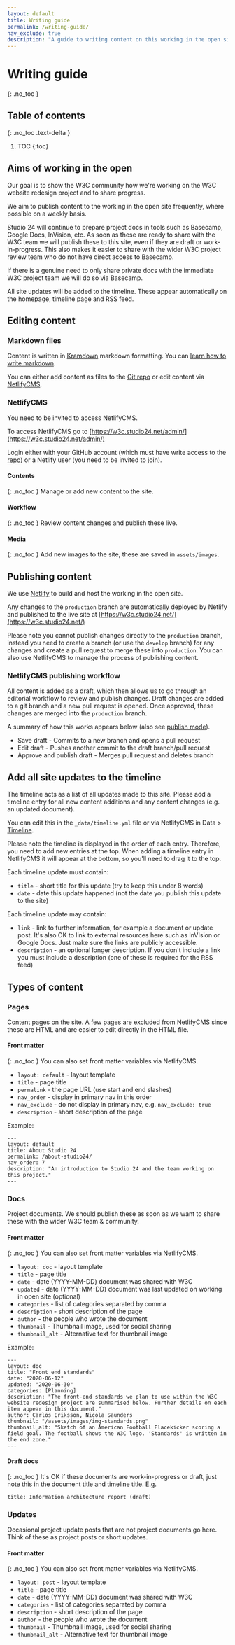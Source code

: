 ```yaml
---
layout: default
title: Writing guide
permalink: /writing-guide/
nav_exclude: true
description: "A guide to writing content on this working in the open site."
---
```

#  Writing guide
{: .no_toc }

## Table of contents
{: .no_toc .text-delta }

1. TOC
{:toc}

## Aims of working in the open

Our goal is to show the W3C community how we're working on the W3C website redesign project and to share progress.

We aim to publish content to the working in the open site frequently, where possible on a weekly basis.

Studio 24 will continue to prepare project docs in tools such as Basecamp, Google Docs, InVision, etc. As soon as these 
are ready to share with the W3C team we will publish these to this site, even if they are draft or work-in-progress. This 
also makes it easier to share with the wider W3C project review team who do not have direct access to Basecamp.

If there is a genuine need to only share private docs with the immediate W3C project team we will do so via Basecamp.

All site updates will be added to the timeline. These appear automatically on the homepage, timeline page and RSS feed. 

## Editing content

### Markdown files

Content is written in [Kramdown](https://kramdown.gettalong.org/quickref.html) markdown formatting. You can 
[learn how to write markdown](https://lab.github.com/githubtraining/communicating-using-markdown).

You can either add content as files to the [Git repo](https://github.com/w3c/w3c-website-redesign-documentation) or edit 
content via [NetlifyCMS](https://www.netlifycms.org/).

### NetlifyCMS

You need to be invited to access NetlifyCMS. 

To access NetlifyCMS go to [https://w3c.studio24.net/admin/](https://w3c.studio24.net/admin/)

Login either with your GitHub account (which must have write access to the [repo](https://github.com/w3c/w3c-website-redesign-documentation)) or a Netlify user (you need to be 
invited to join).

#### Contents 
{: .no_toc }
Manage or add new content to the site.

#### Workflow
{: .no_toc }
Review content changes and publish these live. 

#### Media
{: .no_toc }
Add new images to the site, these are saved in `assets/images`.

## Publishing content
We use [Netlify](https://www.netlify.com) to build and host the working in the open site.

Any changes to the `production` branch are automatically deployed by Netlify and published to the live site at 
[https://w3c.studio24.net/](https://w3c.studio24.net/)

Please note you cannot publish changes directly to the `production` branch, instead you need to create a branch (or use the 
`develop` branch) for any changes and create a pull request to merge these into `production`. You can 
also use NetlifyCMS to manage the process of publishing content.

### NetlifyCMS publishing workflow 
All content is added as a draft, which then allows us to go through an editorial workflow to review and publish changes. 
Draft changes are added to a git branch and a new pull request is opened. Once approved, these changes are merged into 
the `production` branch.

A summary of how this works appears below (also see [publish mode](https://www.netlifycms.org/docs/configuration-options/#publish-mode)).

* Save draft - Commits to a new branch and opens a pull request
* Edit draft - Pushes another commit to the draft branch/pull request
* Approve and publish draft - Merges pull request and deletes branch

## Add all site updates to the timeline

The timeline acts as a list of all updates made to this site. Please add a timeline entry for all new content additions 
and any content changes (e.g. an updated document).

You can edit this in the `_data/timeline.yml` file or via NetlifyCMS in Data > [Timeline](https://w3c.studio24.net/admin/#/collections/data/entries/timeline).

Please note the timeline is displayed in the order of each entry. Therefore, you need to add new entries at the top. 
When adding a timeline entry in NetlifyCMS it will appear at the bottom, so you'll need to drag it to the top.

Each timeline update must contain:

* `title` - short title for this update (try to keep this under 8 words)
* `date` - date this update happened (not the date you publish this update to the site)

Each timeline update may contain:

* `link` - link to further information, for example a document or update post. It's also OK to link to external resources here such as InVIsion or Google Docs. Just make sure the links are publicly accessible.
* `description` - an optional longer description. If you don't include a link you must include a description (one of these is required for the RSS feed) 

## Types of content

### Pages

Content pages on the site. A few pages are excluded from NetlifyCMS since these are HTML and are easier to edit directly
in the HTML file.

#### Front matter
{: .no_toc }
You can also set front matter variables via NetlifyCMS.

* `layout: default` - layout template
* `title` - page title
* `permalink` - the page URL (use start and end slashes) 
* `nav_order` - display in primary nav in this order
* `nav_exclude` - do not display in primary nav, e.g. `nav_exclude: true` 
* `description` - short description of the page 

Example:

```
---
layout: default
title: About Studio 24
permalink: /about-studio24/
nav_order: 7
description: "An introduction to Studio 24 and the team working on this project."
---
```

### Docs

Project documents. We should publish these as soon as we want to share these with the wider W3C team & community. 

#### Front matter
{: .no_toc }
You can also set front matter variables via NetlifyCMS.

* `layout: doc` - layout template
* `title` - page title
* `date` - date (YYYY-MM-DD) document was shared with W3C
* `updated` - date (YYYY-MM-DD) document was last updated on working in open site (optional)
* `categories` - list of categories separated by comma
* `description` - short description of the page
* `author` - the people who wrote the document 
* `thumbnail` - Thumbnail image, used for social sharing  
* `thumbnail_alt` - Alternative text for thumbnail image

Example: 
 
```
---
layout: doc
title: "Front end standards"
date: "2020-06-12"
updated: "2020-06-30"
categories: [Planning]
description: "The front-end standards we plan to use within the W3C website redesign project are summarised below. Further details on each item appear in this document."
author: Carlos Eriksson, Nicola Saunders
thumbnail: "/assets/images/img-standards.png"
thumbnail_alt: "Sketch of an American Football Placekicker scoring a field goal. The football shows the W3C logo. 'Standards' is written in the end zone."
---
```

#### Draft docs
{: .no_toc }
It's OK if these documents are work-in-progress or draft, just note this in the document title and timeline title. E.g.

```
title: Information architecture report (draft)
```

### Updates

Occasional project update posts that are not project documents go here. Think of these as project posts or short updates.

#### Front matter
{: .no_toc }
You can also set front matter variables via NetlifyCMS.

* `layout: post` - layout template
* `title` - page title
* `date` - date (YYYY-MM-DD) document was shared with W3C
* `categories` - list of categories separated by comma
* `description` - short description of the page
* `author` - the people who wrote the document 
* `thumbnail` - Thumbnail image, used for social sharing  
* `thumbnail_alt` - Alternative text for thumbnail image

